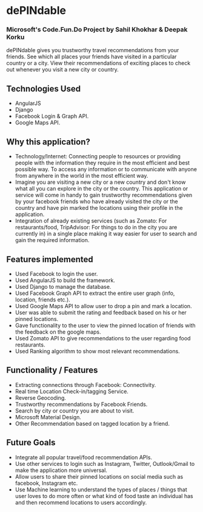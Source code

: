 # dePINdable
### Microsoft's Code.Fun.Do Project by Sahil Khokhar & Deepak Korku
dePINdable gives you trustworthy travel recommendations from your friends. See which all places your friends have visited in a particular country or a city. View their recommendations of exciting places to check out whenever you visit a new city or country.
## Technologies Used
- AngularJS
- Django
- Facebook Login & Graph API.
- Google Maps API.
## Why this application?
- Technology/Internet: Connecting people to resources or providing people with the information they require in the most efficient and best possible way. To access any information or to communicate with anyone from anywhere in the world in the most efficient way.
- Imagine you are visiting a new city or a new country and don't know what all you can explore in the city or the country. This application or service will come in handy to gain trustworthy recommendations given by your facebook friends who have already visited the city or the country and have pin marked the locations using their profile in the application.
- Integration of already existing services (such as Zomato: For restaurants/food, TripAdvisor: For things to do in the city you are currently in) in a single place making it way easier for user to search and gain the required information.
## Features implemented
- Used Facebook to login the user.
- Used AngularJS to build the framework.
- Used Django to manage the database.
- Used Facebook Graph API to extract the entire user graph (info, location, friends etc.).
- Used Google Maps API to allow user to drop a pin and mark a location.
- User was able to submit the rating and feedback based on his or her pinned locations.
- Gave functionality to the user to view the pinned location of friends with the feedback on the google maps.
- Used Zomato API to give recommendations to the user regarding food restaurants.
- Used Ranking algorithm to show most relevant recommendations.
## Functionality / Features
- Extracting connections through Facebook: Connectivity.
- Real time Location Check-in/tagging Service.
- Reverse Geocoding.
- Trustworthy recommendations by Facebook Friends.
- Search by city or country you are about to visit.
- Microsoft Material Design.
- Other Recommendation based on tagged location by a friend.
## Future Goals
- Integrate all popular travel/food recommendation APIs.
- Use other services to login such as Instagram, Twitter, Outlook/Gmail to make the application more universal.
- Allow users to share their pinned locations on social media such as facebook, Instagram etc.
- Use Machine learning to understand the types of places / things that user loves to do more often or what kind of food taste an individual has and then recommend locations to users accordingly.
